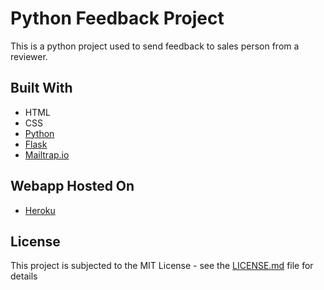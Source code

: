 # Python Feedback Project
This is a python project used to send feedback to sales person from a reviewer.

## Built With
* HTML
* CSS
* [Python](https://www.python.org/)
* [Flask](https://flask.palletsprojects.com/en/1.1.x/)
* [Mailtrap.io](https://mailtrap.io/)

## Webapp Hosted On
* [Heroku](https://teslawebfeedback.herokuapp.com/)

## License
This project is subjected to the MIT License - see the [LICENSE.md](LICENSE.md) file for details